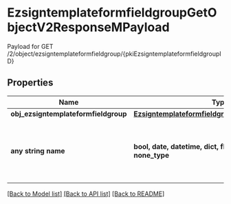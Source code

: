 # EzsigntemplateformfieldgroupGetObjectV2ResponseMPayload

Payload for GET /2/object/ezsigntemplateformfieldgroup/{pkiEzsigntemplateformfieldgroupID}

## Properties
Name | Type | Description | Notes
------------ | ------------- | ------------- | -------------
**obj_ezsigntemplateformfieldgroup** | [**EzsigntemplateformfieldgroupResponseCompound**](EzsigntemplateformfieldgroupResponseCompound.md) |  | 
**any string name** | **bool, date, datetime, dict, float, int, list, str, none_type** | any string name can be used but the value must be the correct type | [optional]

[[Back to Model list]](../README.md#documentation-for-models) [[Back to API list]](../README.md#documentation-for-api-endpoints) [[Back to README]](../README.md)



